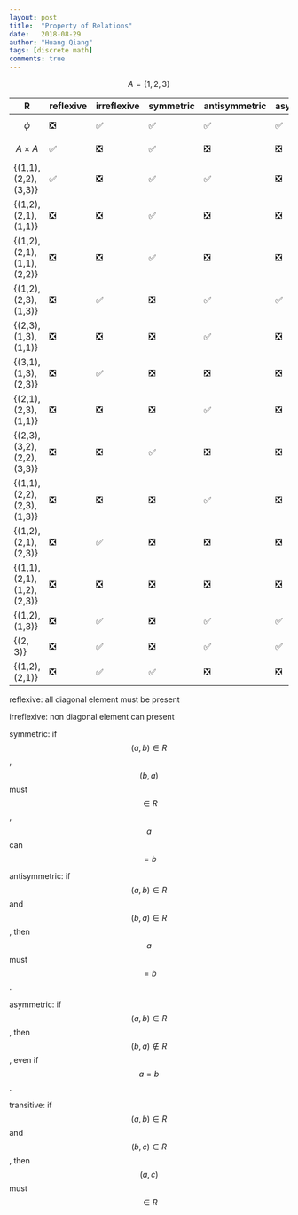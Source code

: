 ```yaml
---
layout: post
title:  "Property of Relations"
date:   2018-08-29
author: "Huang Qiang"
tags: [discrete math]
comments: true
---
```


$$A = \{1, 2, 3\}$$

R | reflexive | irreflexive | symmetric | antisymmetric | asymmetric | transitive
------------ | ------------- | --- | --- |--- | --- | ---
$$\phi$$ | ❎ | ✅ | ✅ | ✅ | ✅ | ✅
$$A \times A$$ | ✅ | ❎ | ✅ | ❎ | ❎ | ✅
{(1,1),(2,2),(3,3)} | ✅ | ❎ | ✅ | ✅ | ❎ | ✅
{(1,2),(2,1),(1,1)} | ❎ | ❎ | ✅ | ❎ | ❎ | ✅
{(1,2),(2,1),(1,1),(2,2)}| ❎ | ❎ | ✅ | ❎ | ❎ | ✅ 
{(1,2),(2,3),(1,3)}| ❎ | ✅ | ❎ | ✅ | ✅ | ✅
{(2,3),(1,3),(1,1)}| ❎ | ❎ | ❎ | ✅ | ❎ | ✅
{(3,1),(1,3),(2,3)} |❎ | ✅ | ❎ | ❎ | ❎ | ❎
{(2,1),(2,3),(1,1)}| ❎ | ❎ | ❎ | ✅ | ❎ | ✅
{(2,3),(3,2),(2,2),(3,3)}| ❎ | ❎ | ✅ | ❎ | ❎ | ✅
{(1,1),(2,2),(2,3),(1,3)} | ❎ | ❎ | ❎ | ✅ | ❎ |✅
{(1,2),(2,1),(2,3)} | ❎ | ✅ | ❎ | ❎ | ❎ | ❎
{(1,1),(2,1),(1,2),(2,3)} | ❎ | ❎ | ❎ | ❎ | ❎ | ✅
{(1,2),(1,3)} | ❎ | ✅ | ❎ | ✅ | ✅ | ✅
{(2, 3)} | ❎ | ✅ | ❎ | ✅ | ✅ | ✅
{(1,2),(2,1)} | ❎ | ✅ | ✅ | ❎ | ❎ | ❎
reflexive: all diagonal element must be present

irreflexive: non diagonal element can present

symmetric: if $$(a, b) \in R$$, $$(b, a)$$ must $$\in R$$, $$a $$ can $$=b $$

antisymmetric: if $$(a, b) \in R$$ and $$(b, a) \in R$$, then $$a$$ must $$=b$$.

asymmetric: if $$(a, b) \in R$$, then $$(b, a) \not\in R$$, even if $$a = b$$. 

transitive: if $$(a, b) \in R$$ and $$(b, c) \in R$$, then $$(a, c)$$ must $$\in R$$